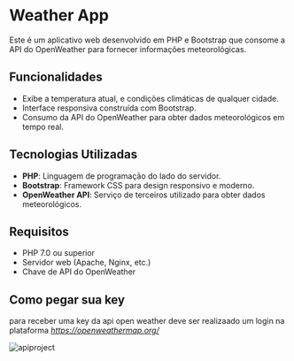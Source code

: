 # Weather App

Este é um aplicativo web desenvolvido em PHP e Bootstrap que consome a API do OpenWeather para fornecer informações meteorológicas.

## Funcionalidades

- Exibe a temperatura atual, e condições climáticas de qualquer cidade.
- Interface responsiva construída com Bootstrap.
- Consumo da API do OpenWeather para obter dados meteorológicos em tempo real.

## Tecnologias Utilizadas

- **PHP**: Linguagem de programação do lado do servidor.
- **Bootstrap**: Framework CSS para design responsivo e moderno.
- **OpenWeather API**: Serviço de terceiros utilizado para obter dados meteorológicos.

## Requisitos

- PHP 7.0 ou superior
- Servidor web (Apache, Nginx, etc.)
- Chave de API do OpenWeather

## Como pegar sua key

para receber uma key da api open weather deve ser realizaado um login na plataforma  *https://openweathermap.org/*


![apiproject](https://github.com/Rafssxx/ClimaApi-php/assets/168215489/588ea378-4333-4b64-8ae1-1a00fdfacbae)



